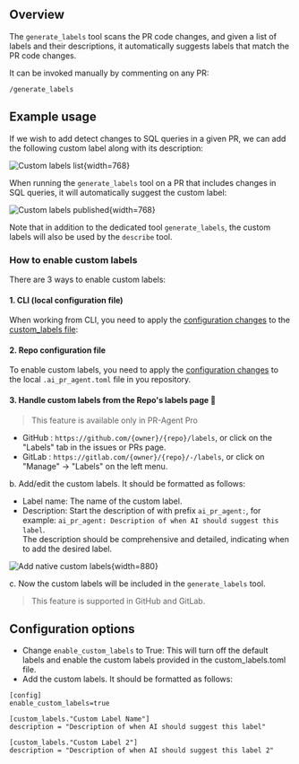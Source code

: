 ## Overview
The `generate_labels` tool scans the PR code changes, and given a list of labels and their descriptions, it automatically suggests labels that match the PR code changes.

It can be invoked manually by commenting on any PR:
```
/generate_labels
```

## Example usage

If we wish to add detect changes to SQL queries in a given PR, we can add the following custom label along with its description:

![Custom labels list](https://codium.ai/images/ai_pr_agent/custom_labels_list.png){width=768}

When running the `generate_labels` tool on a PR that includes changes in SQL queries, it will automatically suggest the custom label:

![Custom labels published](https://codium.ai/images/ai_pr_agent/custom_label_published.png){width=768}

Note that in addition to the dedicated tool `generate_labels`, the custom labels will also be used by the `describe` tool.

### How to enable custom labels
There are 3 ways to enable custom labels:

#### 1. CLI (local configuration file)
When working from CLI, you need to apply the [configuration changes](#configuration-options) to the [custom_labels file](https://github.com/Codium-ai/pr-agent/blob/main/ai_pr_agent/settings/custom_labels.toml):

#### 2. Repo configuration file
To enable custom labels, you need to apply the [configuration changes](#configuration-options) to the local `.ai_pr_agent.toml` file in you repository.

#### 3. Handle custom labels from the Repo's labels page 💎
> This feature is available only in PR-Agent Pro 

* GitHub : `https://github.com/{owner}/{repo}/labels`, or click on the "Labels" tab in the issues or PRs page.
* GitLab : `https://gitlab.com/{owner}/{repo}/-/labels`, or click on "Manage" -> "Labels" on the left menu.

b. Add/edit the custom labels. It should be formatted as follows:
* Label name: The name of the custom label.
* Description: Start the description of with prefix `ai_pr_agent:`, for example: `ai_pr_agent: Description of when AI should suggest this label`.<br>
The description should be comprehensive and detailed, indicating when to add the desired label.

![Add native custom labels](https://codium.ai/images/ai_pr_agent/add_native_custom_labels.png){width=880}

c. Now the custom labels will be included in the `generate_labels` tool.

> This feature is supported in GitHub and GitLab.

## Configuration options
 - Change `enable_custom_labels` to True: This will turn off the default labels and enable the custom labels provided in the custom_labels.toml file.
 - Add the custom labels. It should be formatted as follows:

```
[config]
enable_custom_labels=true

[custom_labels."Custom Label Name"]
description = "Description of when AI should suggest this label"

[custom_labels."Custom Label 2"]
description = "Description of when AI should suggest this label 2"
```